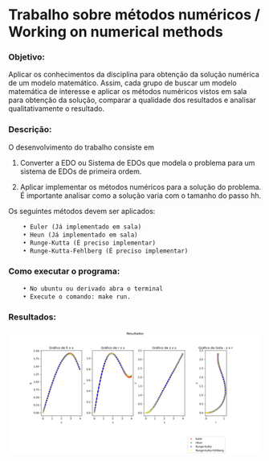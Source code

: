 # **Trabalho sobre métodos numéricos / Working on numerical methods**

### Objetivo:

Aplicar os conhecimentos da disciplina para obtenção da solução numérica de um modelo matemático. 
Assim, cada grupo de buscar um modelo matemática de interesse e aplicar os métodos numéricos vistos 
em sala para obtenção da solução, comparar a qualidade dos resultados e analisar qualitativamente o resultado.

### Descrição: 

O desenvolvimento do trabalho consiste em

1) Converter a EDO ou Sistema de EDOs que modela o problema para um sistema de EDOs de primeira ordem.

2) Aplicar implementar os métodos numéricos para a solução do problema. É importante analisar como a solução varia com o tamanho do passo hh.  

Os seguintes métodos devem ser aplicados:

        • Euler (Já implementado em sala)
        • Heun (Já implementado em sala)
        • Runge-Kutta (É preciso implementar)
        • Runge-Kutta-Fehlberg (É preciso implementar)

### Como executar o programa:
        • No ubuntu ou derivado abra o terminal
        • Execute o comando: make run.
        
### Resultados:
![alt text](https://github.com/jeanmira/Trabalho-sobre-metodos-numericos/blob/main/resultados.png)

      
